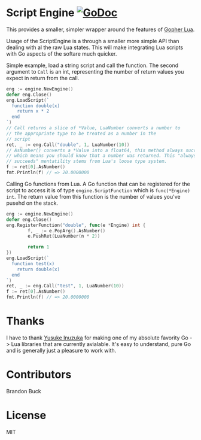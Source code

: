 # Script Engine [![GoDoc](http://godoc.org/github.com/tree-server/script-engine?status.svg)](http://godoc.org/github.com/tree-server/script-engine)

This provides a smaller, simpler wrapper around the features of [Gopher Lua](http://github.com/yuin/gopher-lua).

Usage of the ScriptEngine is a through a smaller more simple API than dealing with al the raw Lua states. This will make integrating Lua scripts with Go aspects of the softare much quicker.

Simple example, load a string script and call the function. The second argument to `Call` is an int, representing the number of return values you
expect in return from the call.

```go
eng := engine.NewEngine()
defer eng.Close()
eng.LoadScript(`
  function double(x)
    return x * 2
  end
`)
// Call returns a slice of *Value, LuaNumber converts a number to 
// the appropriate type to be treated as a number in the 
// script
ret, _ := eng.Call("double", 1, LuaNumber(10))
// AsNumber() converts a *Value into a float64, this method always succeeds
// which means you should know that a number was returned. This "always 
// succeeds" mentatility stems from Lua's loose type system.
f := ret[0].AsNumber()
fmt.Println(f) // => 20.0000000
```

Calling Go functions from Lua. A Go function that can be registered for the script to access it is of type `engine.ScriptFunction` which is `func(*Engine) int`. The return value from this function is the number of values you've pusehd on the stack.

```go
eng := engine.NewEngine()
defer eng.Close()
eng.RegisterFunction("double", func(e *Engine) int {
        f, _ := e.PopArg().AsNumber()
        e.PushRet(LuaNumber(n * 2))

        return 1
})
eng.LoadScript(`
  function test(x)
    return double(x)
  end
`)
ret, _ := eng.Call("test", 1, LuaNumber(10))
f := ret[0].AsNumber()
fmt.Println(f) // => 20.0000000
```

# Thanks

I have to thank [Yusuke Inuzuka](http://github.com/yuin) for making one of my absolute favority Go -> Lua libraries that are currently avialable. It's easy to understand, pure Go and is generally just a pleasure to work with.

# Contributors

Brandon Buck

# License

MIT
